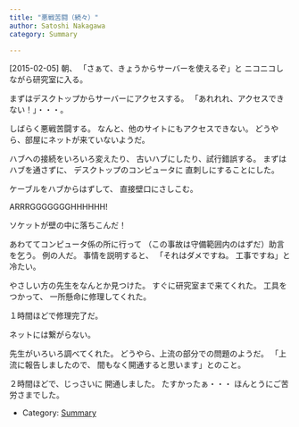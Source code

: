 ```yaml
---
title: "悪戦苦闘（続々）"
author: Satoshi Nakagawa
category: Summary

---
```


[2015-02-05]  朝、
「さぁて、きょうからサーバーを使えるぞ」と
ニコニコしながら研究室に入る。

 まずはデスクトップからサーバーにアクセスする。
「あれれれ、アクセスできない！」・・・。

 しばらく悪戦苦闘する。
なんと、他のサイトにもアクセスできない。
どうやら、部屋にネットが来ていないようだ。

 ハブへの接続をいろいろ変えたり、
古いハブにしたり、試行錯誤する。
まずはハブを通さずに、
デスクトップのコンピュータに
直刺しにすることにした。

 ケーブルをハブからはずして、
直接壁口にさしこむ。

 ARRRGGGGGGGHHHHHH!

 ソケットが壁の中に落ちこんだ！

 あわててコンピュータ係の所に行って
（この事故は守備範囲内のはずだ）助言を乞う。
例の人だ。
事情を説明すると、
「それはダメですね。
工事ですね」と冷たい。

 やさしい方の先生をなんとか見つけた。
すぐに研究室まで来てくれた。
工具をつかって、
一所懸命に修理してくれた。

 １時間ほどで修理完了だ。

 ネットには繋がらない。

 先生がいろいろ調べてくれた。
どうやら、上流の部分での問題のようだ。
「上流に報告しましたので、
間もなく開通すると思います」とのこと。

 ２時間ほどで、じっさいに
開通しました。
たすかったぁ・・・
ほんとうにご苦労さまでした。

- Category: [Summary](categories.html#Summary)

